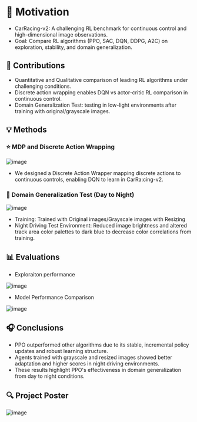 # 🥇 Motivation
- CarRacing-v2: A challenging RL benchmark for continuous control and high-dimensional image observations.
- Goal: Compare RL algorithms (PPO, SAC, DQN, DDPG, A2C) on exploration, stability, and domain generalization.

## 📢 Contributions
- Quantitative and Qualitative comparison of leading RL algorithms under challenging conditions.
- Discrete action wrapping enables DQN vs actor-critic RL comparison in continuous control.
- Domain Generalization Test: testing in low-light environments after training with original/grayscale images.

## 💡 Methods
### ⭐ MDP and Discrete Action Wrapping
![image](https://github.com/user-attachments/assets/e0b45dcf-eb04-48f0-8d7f-bbdbc3a96383)

- We designed a Discrete Action Wrapper mapping discrete actions to continuous controls, enabling DQN to learn in CarRa:cing-v2.

### 🌙 Domain Generalization Test (Day to Night)
![image](https://github.com/user-attachments/assets/812a2ed6-c170-4cae-bed5-2e9b09cff7f3)

- Training: Trained with Original images/Grayscale images with Resizing
- Night Driving Test Environment: Reduced image brightness and altered track area color palettes to dark blue to decrease color correlations from training.

## 📊 Evaluations
- Exploraiton performance
  
![image](https://github.com/user-attachments/assets/780135b9-f4b2-4097-8f63-12312701b49b)

- Model Performance Comparison
  
![image](https://github.com/user-attachments/assets/cb8ba30d-1994-4d2a-a8bc-bf0c97d32b5d)

## 🎧 Conclusions
- PPO outperformed other algorithms due to its stable, incremental policy updates and robust learning structure.
- Agents trained with grayscale and resized images showed better adaptation and higher scores in night driving environments.
- These results highlight PPO's effectiveness in domain generalization from day to night conditions.


## 🔍 Project Poster


![image](https://github.com/user-attachments/assets/bf7d9fd1-5028-4db8-8ffe-f8f3ebeb1c53)
